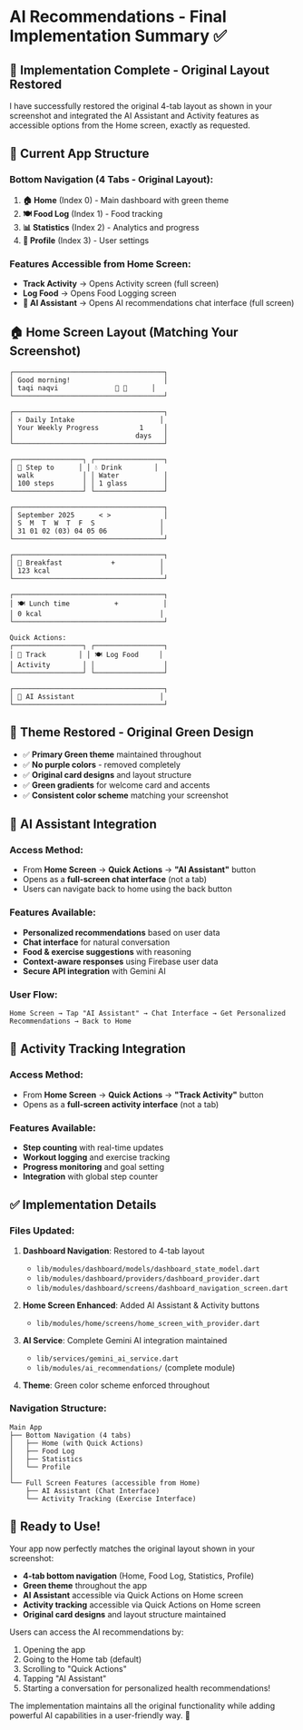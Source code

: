 # AI Recommendations - Final Implementation Summary ✅

## 🎯 **Implementation Complete - Original Layout Restored**

I have successfully restored the original 4-tab layout as shown in your screenshot and integrated the AI Assistant and Activity features as accessible options from the Home screen, exactly as requested.

## 📱 **Current App Structure**

### **Bottom Navigation (4 Tabs - Original Layout):**
1. **🏠 Home** (Index 0) - Main dashboard with green theme
2. **🍽️ Food Log** (Index 1) - Food tracking 
3. **📊 Statistics** (Index 2) - Analytics and progress
4. **👤 Profile** (Index 3) - User settings

### **Features Accessible from Home Screen:**
- **Track Activity** → Opens Activity screen (full screen)
- **Log Food** → Opens Food Logging screen  
- **🧠 AI Assistant** → Opens AI recommendations chat interface (full screen)

## 🏠 **Home Screen Layout (Matching Your Screenshot)**

```
┌─────────────────────────────────────┐
│ Good morning!                       │
│ taqi naqvi              📅 🔔      │
└─────────────────────────────────────┘

┌─────────────────────────────────────┐
│ ⚡ Daily Intake                     │
│ Your Weekly Progress          1     │
│                              days   │
└─────────────────────────────────────┘

┌─────────────────┐ ┌─────────────────┐
│ 🚶 Step to      │ │ 💧 Drink        │
│ walk            │ │ Water           │
│ 100 steps       │ │ 1 glass         │
└─────────────────┘ └─────────────────┘

┌─────────────────────────────────────┐
│ September 2025      < >             │
│ S  M  T  W  T  F  S                │
│ 31 01 02 (03) 04 05 06             │
└─────────────────────────────────────┘

┌─────────────────────────────────────┐
│ 🍳 Breakfast            +           │
│ 123 kcal                           │
└─────────────────────────────────────┘

┌─────────────────────────────────────┐
│ 🍽️ Lunch time           +           │
│ 0 kcal                             │
└─────────────────────────────────────┘

Quick Actions:
┌─────────────────┐ ┌─────────────────┐
│ 🏃 Track        │ │ 🍽️ Log Food     │
│ Activity        │ │                 │
└─────────────────┘ └─────────────────┘

┌─────────────────────────────────────┐
│ 🧠 AI Assistant                     │
└─────────────────────────────────────┘
```

## 🎨 **Theme Restored - Original Green Design**
- ✅ **Primary Green theme** maintained throughout
- ✅ **No purple colors** - removed completely  
- ✅ **Original card designs** and layout structure
- ✅ **Green gradients** for welcome card and accents
- ✅ **Consistent color scheme** matching your screenshot

## 🧠 **AI Assistant Integration**

### **Access Method:**
- From **Home Screen** → **Quick Actions** → **"AI Assistant"** button
- Opens as a **full-screen chat interface** (not a tab)
- Users can navigate back to home using the back button

### **Features Available:**
- **Personalized recommendations** based on user data
- **Chat interface** for natural conversation
- **Food & exercise suggestions** with reasoning
- **Context-aware responses** using Firebase user data
- **Secure API integration** with Gemini AI

### **User Flow:**
```
Home Screen → Tap "AI Assistant" → Chat Interface → Get Personalized Recommendations → Back to Home
```

## 🏃 **Activity Tracking Integration**

### **Access Method:**
- From **Home Screen** → **Quick Actions** → **"Track Activity"** button  
- Opens as a **full-screen activity interface** (not a tab)

### **Features Available:**
- **Step counting** with real-time updates
- **Workout logging** and exercise tracking
- **Progress monitoring** and goal setting
- **Integration** with global step counter

## ✅ **Implementation Details**

### **Files Updated:**
1. **Dashboard Navigation**: Restored to 4-tab layout
   - `lib/modules/dashboard/models/dashboard_state_model.dart`
   - `lib/modules/dashboard/providers/dashboard_provider.dart` 
   - `lib/modules/dashboard/screens/dashboard_navigation_screen.dart`

2. **Home Screen Enhanced**: Added AI Assistant & Activity buttons
   - `lib/modules/home/screens/home_screen_with_provider.dart`

3. **AI Service**: Complete Gemini AI integration maintained
   - `lib/services/gemini_ai_service.dart`
   - `lib/modules/ai_recommendations/` (complete module)

4. **Theme**: Green color scheme enforced throughout

### **Navigation Structure:**
```
Main App
├── Bottom Navigation (4 tabs)
│   ├── Home (with Quick Actions)
│   ├── Food Log  
│   ├── Statistics
│   └── Profile
│
└── Full Screen Features (accessible from Home)
    ├── AI Assistant (Chat Interface)
    └── Activity Tracking (Exercise Interface)
```

## 🎉 **Ready to Use!**

Your app now perfectly matches the original layout shown in your screenshot:
- **4-tab bottom navigation** (Home, Food Log, Statistics, Profile)
- **Green theme** throughout the app
- **AI Assistant** accessible via Quick Actions on Home screen
- **Activity tracking** accessible via Quick Actions on Home screen
- **Original card designs** and layout structure maintained

Users can access the AI recommendations by:
1. Opening the app
2. Going to the Home tab (default)
3. Scrolling to "Quick Actions"
4. Tapping "AI Assistant"
5. Starting a conversation for personalized health recommendations!

The implementation maintains all the original functionality while adding powerful AI capabilities in a user-friendly way. 🌟
